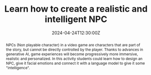 ---
title: Learn how to create a realistic and intelligent NPC

location: Feria de la Ciencia y la Innovación de Asturias
address:
  street: Fábrica de Armas de La Vega
  city: Oviedo
  region: Asturias
  postcode: 
  country: Spain

#summary: An example talk using Wowchemy's Markdown slides feature.
abstract: NPCs (Non playable character) in a video game are characters that are part of the story, but cannot be directly controlled by the player. Thanks to advances in generative AI, game experiences will become progressively more immersive, realistic and personalized. In this activity students could learn how to design an NPC, give it facial emotions and connect it with a language model to give it some "intelligence".

# Talk start and end times.
#   End time can optionally be hidden by prefixing the line with `#`.
date: '2024-04-24T12:30:00Z'
#date_end: '2030-06-01T15:00:00Z'
all_day: false

# Schedule page publish date (NOT talk date).
#publishDate: '2017-01-01T00:00:00Z'

authors: []
tags: []

# Is this a featured talk? (true/false)
featured: false

image:
  caption: 'Image credit: [**Unsplash**](https://i.guim.co.uk/img/media/509cd5c3d7e66829a6cf90a7ef1f11cb3d06203a/0_78_1760_1056/master/1760.jpg?width=1200&quality=85&auto=format&fit=max&s=ccad67fb8230d8e69c138e57388f3fba)'
  focal_point: Right

#links:
#  - icon: twitter
#    icon_pack: fab
#    name: Follow
#    url: https://twitter.com/georgecushen
#url_code: ''
#url_pdf: uploads/IABiomedica.pdf
#url_slides: uploads/IABiomedica.pdf
#url_video: ''

# Markdown Slides (optional).
#   Associate this talk with Markdown slides.
#   Simply enter your slide deck's filename without extension.
#   E.g. `slides = "example-slides"` references `content/slides/example-slides.md`.
#   Otherwise, set `slides = ""`.
#slides: example

# Projects (optional).
#   Associate this post with one or more of your projects.
#   Simply enter your project's folder or file name without extension.
#   E.g. `projects = ["internal-project"]` references `content/project/deep-learning/index.md`.
#   Otherwise, set `projects = []`.
---